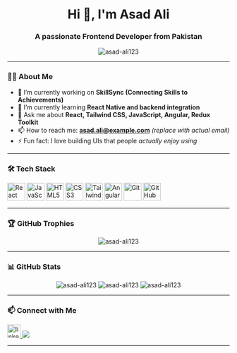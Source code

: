 <h1 align="center">Hi 👋, I'm Asad Ali</h1>
<h3 align="center">A passionate Frontend Developer from Pakistan</h3>

<p align="center">
  <img src="https://komarev.com/ghpvc/?username=asad-ali123&label=Profile%20views&color=0e75b6&style=flat" alt="asad-ali123" />
</p>

---

### 👨‍💻 About Me

- 🔭 I’m currently working on **SkillSync (Connecting Skills to Achievements)**  
- 🌱 I’m currently learning **React Native and backend integration**  
- 💬 Ask me about **React, Tailwind CSS, JavaScript, Angular, Redux Toolkit**  
- 📫 How to reach me: **asad.ali@example.com** *(replace with actual email)*  
- ⚡ Fun fact: I love building UIs that people *actually enjoy using*

---

### 🛠️ Tech Stack

<p align="left">
  <img src="https://cdn.jsdelivr.net/gh/devicons/devicon/icons/react/react-original.svg" height="40" alt="React" />
  <img src="https://cdn.jsdelivr.net/gh/devicons/devicon/icons/javascript/javascript-original.svg" height="40" alt="JavaScript" />
  <img src="https://cdn.jsdelivr.net/gh/devicons/devicon/icons/html5/html5-original.svg" height="40" alt="HTML5" />
  <img src="https://cdn.jsdelivr.net/gh/devicons/devicon/icons/css3/css3-original.svg" height="40" alt="CSS3" />
  <img src="https://cdn.jsdelivr.net/gh/devicons/devicon/icons/tailwindcss/tailwindcss-plain.svg" height="40" alt="Tailwind CSS" />
  <img src="https://cdn.jsdelivr.net/gh/devicons/devicon/icons/angularjs/angularjs-original.svg" height="40" alt="Angular" />
  <img src="https://cdn.jsdelivr.net/gh/devicons/devicon/icons/git/git-original.svg" height="40" alt="Git" />
  <img src="https://cdn.jsdelivr.net/gh/devicons/devicon/icons/github/github-original.svg" height="40" alt="GitHub" />
</p>

---

### 🏆 GitHub Trophies

<p align="center">
  <img src="https://github-profile-trophy.vercel.app/?username=asad-ali123&theme=radical&no-frame=true&row=1&column=6" alt="asad-ali123" />
</p>

---

### 📊 GitHub Stats

<p align="center">
  <img src="https://github-readme-stats.vercel.app/api?username=asad-ali123&show_icons=true&theme=tokyonight" alt="asad-ali123" />
  <img src="https://github-readme-streak-stats.herokuapp.com/?user=asad-ali123&theme=tokyonight" alt="asad-ali123" />
  <img src="https://github-readme-stats.vercel.app/api/top-langs/?username=asad-ali123&layout=compact&theme=tokyonight" alt="asad-ali123" />
</p>

---

### 📫 Connect with Me

<p align="left">
  <a href="https://linkedin.com/in/asad-ali123" target="_blank">
    <img src="https://cdn.jsdelivr.net/gh/devicons/devicon/icons/linkedin/linkedin-original.svg" height="30" alt="linkedin"/>
  </a>
  <a href="mailto:asad.ali@example.com">
    <img src="https://img.shields.io/badge/Gmail-D14836?style=flat&logo=gmail&logoColor=white" />
  </a>
</p>

---
